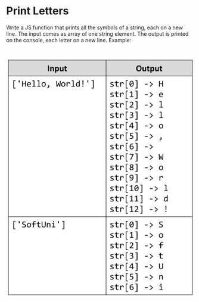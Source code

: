 # Print Letters
Write a JS function that prints all the symbols of a string, each on a new line.
The input comes as array of one string element.
The output is printed on the console, each letter on a new line.
Example:

# ![Examples](example.png)